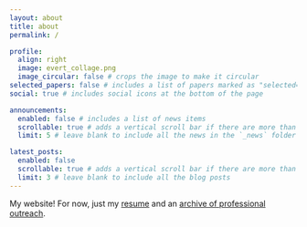 ```yaml
---
layout: about
title: about
permalink: /

profile:
  align: right
  image: evert_collage.png
  image_circular: false # crops the image to make it circular
selected_papers: false # includes a list of papers marked as "selected={true}"
social: true # includes social icons at the bottom of the page

announcements:
  enabled: false # includes a list of news items
  scrollable: true # adds a vertical scroll bar if there are more than 3 news items
  limit: 5 # leave blank to include all the news in the `_news` folder

latest_posts:
  enabled: false
  scrollable: true # adds a vertical scroll bar if there are more than 3 new posts items
  limit: 3 # leave blank to include all the blog posts
---
```


My website! For now, just my [resume](/resume) and an [archive of professional outreach](/outreach).
